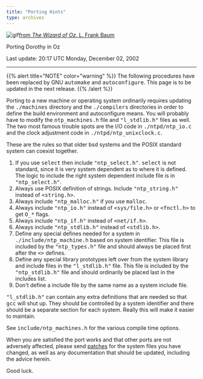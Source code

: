 ```yaml
---
title: "Porting Hints"
type: archives
---
```


![gif](/archives/pic/wingdorothy.gif)[from _The Wizard of Oz_, L. Frank Baum](http://www.eecis.udel.edu/%7emills/pictures.html)

Porting Dorothy in Oz

Last update: 20:17 UTC Monday, December 02, 2002

* * *

{{% alert title="NOTE" color="warning" %}} 
The following procedures have been replaced by GNU <tt>automake</tt> and <tt>autoconfigure</tt>. This page is to be updated in the next release.
{{% /alert %}}

Porting to a new machine or operating system ordinarily requires updating the <tt>./machines</tt> directory and the <tt>./compilers</tt> directories in order to define the build environment and autoconfigure means. You will probably have to modify the <tt>ntp_machines.h</tt> file and <tt>"l_stdlib.h"</tt> files as well. The two most famous trouble spots are the I/O code in <tt>./ntpd/ntp_io.c</tt> and the clock adjustment code in <tt>./ntpd/ntp_unixclock.c</tt>.

These are the rules so that older bsd systems and the POSIX standard system can coexist together.

1.  If you use <tt>select</tt> then include <tt>"ntp_select.h"</tt>. <tt>select</tt> is not standard, since it is very system dependent as to where it is defined. The logic to include the right system dependent include file is in <tt>"ntp_select.h"</tt>.
2.  Always use POSIX definition of strings. Include <tt>"ntp_string.h"</tt> instead of <tt><string.h></tt>.
3.  Always include <tt>"ntp_malloc.h"</tt> if you use <tt>malloc</tt>.
4.  Always include <tt>"ntp_io.h"</tt> instead of <tt><sys/file.h></tt> or <tt><fnctl.h></tt> to get <tt>O_*</tt> flags.
5.  Always include <tt>"ntp_if.h"</tt> instead of <tt><net/if.h></tt>.
6.  Always include <tt>"ntp_stdlib.h"</tt> instead of <tt><stdlib.h></tt>.
7.  Define any special defines needed for a system in <tt>./include/ntp_machine.h</tt> based on system identifier. This file is included by the <tt>"ntp_types.h"</tt> file and should always be placed first after the <tt><></tt> defines.
8.  Define any special library prototypes left over from the system library and include files in the <tt>"l_stdlib.h"</tt> file. This file is included by the <tt>"ntp_stdlib.h"</tt> file and should ordinarily be placed last in the includes list.
9.  Don't define a include file by the same name as a system include file.

<tt>"l_stdlib.h"</tt> can contain any extra definitions that are needed so that <tt>gcc</tt> will shut up. They should be controlled by a system identifier and there should be a separate section for each system. Really this will make it easier to maintain.

See <tt>include/ntp_machines.h</tt> for the various compile time options.

When you are satisfied the port works and that other ports are not adversely affected, please send [patches](/archives/4.2.0/patches) for the system files you have changed, as well as any documentation that should be updated, including the advice herein.

Good luck.